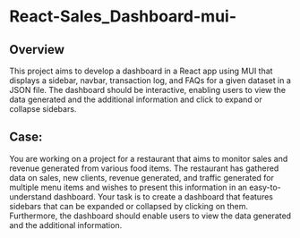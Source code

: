 # React-Sales_Dashboard-mui-
## Overview
This project aims to develop a dashboard in a React app using MUI that displays a sidebar, navbar, transaction log, and FAQs for a given dataset in a JSON file. The dashboard should be interactive, enabling users to view the data generated and the additional information and click to expand or collapse sidebars.

## Case: 
You are working on a project for a restaurant that aims to monitor sales and revenue generated from various food items. The restaurant has gathered data on sales, new clients, revenue generated, and traffic generated for multiple menu items and wishes to present this information in an easy-to-understand dashboard. Your task is to create a dashboard that features sidebars that can be expanded or collapsed by clicking on them. Furthermore, the dashboard should enable users to view the data generated and the additional information. 
